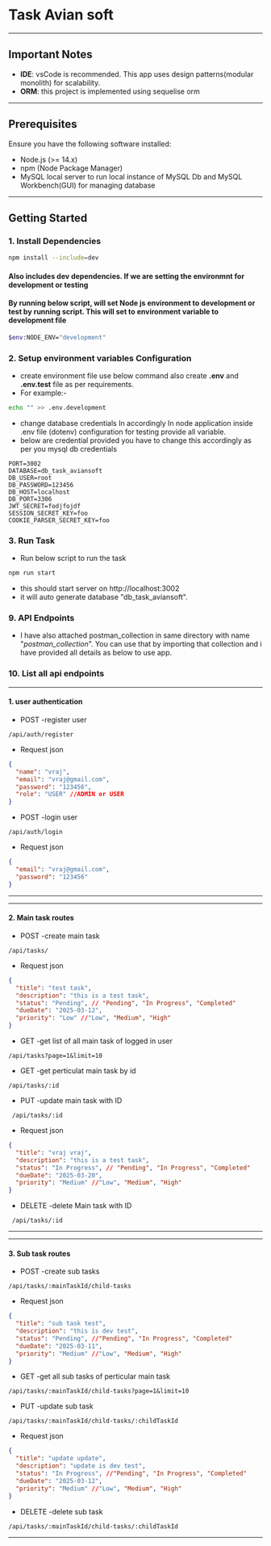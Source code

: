 # Task Avian soft

---

## Important Notes

- **IDE**: vsCode is recommended. This app uses design patterns(modular monolith) for scalability.
- **ORM**: this project is implemented using sequelise orm

---

## Prerequisites

Ensure you have the following software installed:

- Node.js (>= 14.x)
- npm (Node Package Manager)
- MySQL local server to run local instance of MySQL Db and MySQL Workbench(GUI) for managing database

---

## Getting Started

### 1. Install Dependencies

```bash
npm install --include=dev
```

#### Also includes dev dependencies. If we are setting the environmnt for development or testing

#### By running below script, will set Node js environment to development or test by running script. This will set to environment variable to development file

```bash
$env:NODE_ENV="development"
```

### 2. Setup environment variables Configuration

- create environment file use below command also create **.env** and **.env.test** file as per requirements.
- For example:-

```bash
echo "" >> .env.development
```

- change database credentials In accordingly In node application inside .env file (dotenv) configuration for testing provide all variable.
- below are credential provided you have to change this accordingly as per you mysql db credentials

```plaintext
PORT=3002
DATABASE=db_task_aviansoft
DB_USER=root
DB_PASSWORD=123456
DB_HOST=localhost
DB_PORT=3306
JWT_SECRET=fodjfojdf
SESSION_SECRET_KEY=foo
COOKIE_PARSER_SECRET_KEY=foo
```

### 3. Run Task

- Run below script to run the task

```bash
npm run start
```

- this should start server on http://localhost:3002
- it will auto generate database "db_task_aviansoft".

### 9. API Endpoints

- I have also attached postman_collection in same directory with name "_postman_collection_". You can use that by importing that collection and i have provided all details as below to use app.

### 10. List all api endpoints

---

#### 1. user authentication

- POST -register user

```http
/api/auth/register
```

- Request json

```json
{
  "name": "vraj",
  "email": "vraj@gmail.com",
  "password": "123456",
  "role": "USER" //ADMIN or USER
}
```

- POST -login user

```http
/api/auth/login
```

- Request json

```json
{
  "email": "vraj@gmail.com",
  "password": "123456"
}
```

---

---

#### 2. Main task routes

- POST -create main task

```http
/api/tasks/
```

- Request json

```json
{
  "title": "test task",
  "description": "this is a test task",
  "status": "Pending", // "Pending", "In Progress", "Completed"
  "dueDate": "2025-03-12",
  "priority": "Low" //"Low", "Medium", "High"
}
```

- GET -get list of all main task of logged in user

```http
/api/tasks?page=1&limit=10
```

- GET -get perticulat main task by id

```http
/api/tasks/:id
```

- PUT -update main task with ID

```http
 /api/tasks/:id
```

- Request json

```json
{
  "title": "vraj vraj",
  "description": "this is a test task",
  "status": "In Progress", // "Pending", "In Progress", "Completed"
  "dueDate": "2025-03-20",
  "priority": "Medium" //"Low", "Medium", "High"
}
```

- DELETE -delete Main task with ID

```http
 /api/tasks/:id
```

---

---

#### 3. Sub task routes

- POST -create sub tasks

```http
/api/tasks/:mainTaskId/child-tasks
```

- Request json

```json
{
  "title": "sub task test",
  "description": "this is dev test",
  "status": "Pending", //"Pending", "In Progress", "Completed"
  "dueDate": "2025-03-11",
  "priority": "Medium" //"Low", "Medium", "High"
}
```

- GET -get all sub tasks of perticular main task

```http
/api/tasks/:mainTaskId/child-tasks?page=1&limit=10
```

- PUT -update sub task

```http
/api/tasks/:mainTaskId/child-tasks/:childTaskId
```

- Request json

```json
{
  "title": "update update",
  "description": "update is dev test",
  "status": "In Progress", //"Pending", "In Progress", "Completed"
  "dueDate": "2025-03-12",
  "priority": "Medium" //"Low", "Medium", "High"
}
```

- DELETE -delete sub task

```http
/api/tasks/:mainTaskId/child-tasks/:childTaskId
```

---
